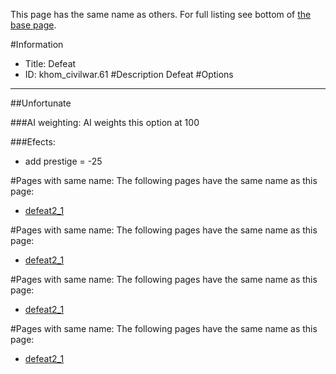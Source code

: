 This page has the same name as others. For full listing see bottom of [the base page](.md).

#Information
 - Title: Defeat
 - ID: khom_civilwar.61
#Description
Defeat
#Options

___
##Unfortunate

###AI weighting:
AI weights this option at 100


###Efects:<ul><li>add prestige = -25</li></ul>


#Pages with same name:
The following pages have the same name as this page:
 - [defeat2_1](defeat2_1.md)


#Pages with same name:
The following pages have the same name as this page:
 - [defeat2_1](defeat2_1.md)


#Pages with same name:
The following pages have the same name as this page:
 - [defeat2_1](defeat2_1.md)


#Pages with same name:
The following pages have the same name as this page:
 - [defeat2_1](defeat2_1.md)
